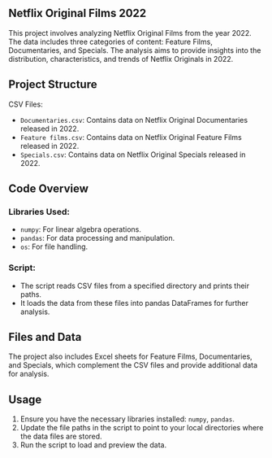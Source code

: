 ## Netflix Original Films 2022

This project involves analyzing Netflix Original Films from the year 2022. The data includes three categories of content: Feature Films, Documentaries, and Specials. The analysis aims to provide insights into the distribution, characteristics, and trends of Netflix Originals in 2022.

## Project Structure
CSV Files:
  - `Documentaries.csv`: Contains data on Netflix Original Documentaries released in 2022.
  - `Feature films.csv`: Contains data on Netflix Original Feature Films released in 2022.
  - `Specials.csv`: Contains data on Netflix Original Specials released in 2022.

## Code Overview
### Libraries Used:
  - `numpy`: For linear algebra operations.
  - `pandas`: For data processing and manipulation.
  - `os`: For file handling.
### Script:
  - The script reads CSV files from a specified directory and prints their paths.
  - It loads the data from these files into pandas DataFrames for further analysis.

## Files and Data

The project also includes Excel sheets for Feature Films, Documentaries, and Specials, which complement the CSV files and provide additional data for analysis.

## Usage

1. Ensure you have the necessary libraries installed: `numpy`, `pandas`.
2. Update the file paths in the script to point to your local directories where the data files are stored.
3. Run the script to load and preview the data.
